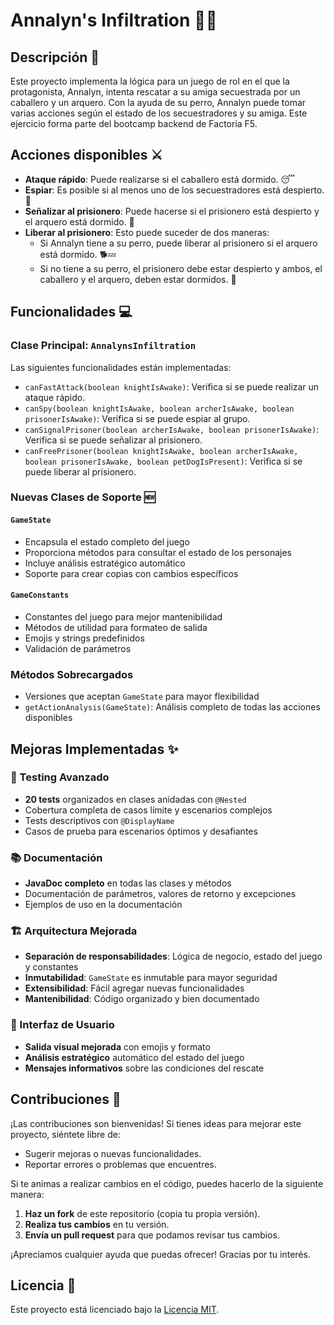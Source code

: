 # Annalyn's Infiltration 🏰🐶

## Descripción 📜
Este proyecto implementa la lógica para un juego de rol en el que la protagonista, Annalyn, intenta rescatar a su amiga secuestrada por un caballero y un arquero. Con la ayuda de su perro, Annalyn puede tomar varias acciones según el estado de los secuestradores y su amiga. Este ejercicio forma parte del bootcamp backend de Factoria F5.

## Acciones disponibles ⚔️
- **Ataque rápido**: Puede realizarse si el caballero está dormido. 😴
- **Espiar**: Es posible si al menos uno de los secuestradores está despierto. 👀
- **Señalizar al prisionero**: Puede hacerse si el prisionero está despierto y el arquero está dormido. 📣
- **Liberar al prisionero**: Esto puede suceder de dos maneras:
  - Si Annalyn tiene a su perro, puede liberar al prisionero si el arquero está dormido. 🐕💤
  - Si no tiene a su perro, el prisionero debe estar despierto y ambos, el caballero y el arquero, deben estar dormidos. 😬

## Funcionalidades 💻

### Clase Principal: `AnnalynsInfiltration`
Las siguientes funcionalidades están implementadas:

- `canFastAttack(boolean knightIsAwake)`: Verifica si se puede realizar un ataque rápido.
- `canSpy(boolean knightIsAwake, boolean archerIsAwake, boolean prisonerIsAwake)`: Verifica si se puede espiar al grupo.
- `canSignalPrisoner(boolean archerIsAwake, boolean prisonerIsAwake)`: Verifica si se puede señalizar al prisionero.
- `canFreePrisoner(boolean knightIsAwake, boolean archerIsAwake, boolean prisonerIsAwake, boolean petDogIsPresent)`: Verifica si se puede liberar al prisionero.

### Nuevas Clases de Soporte 🆕

#### `GameState`
- Encapsula el estado completo del juego
- Proporciona métodos para consultar el estado de los personajes
- Incluye análisis estratégico automático
- Soporte para crear copias con cambios específicos

#### `GameConstants`
- Constantes del juego para mejor mantenibilidad
- Métodos de utilidad para formateo de salida
- Emojis y strings predefinidos
- Validación de parámetros

### Métodos Sobrecargados
- Versiones que aceptan `GameState` para mayor flexibilidad
- `getActionAnalysis(GameState)`: Análisis completo de todas las acciones disponibles

## Mejoras Implementadas ✨

### 🧪 Testing Avanzado
- **20 tests** organizados en clases anidadas con `@Nested`
- Cobertura completa de casos límite y escenarios complejos
- Tests descriptivos con `@DisplayName`
- Casos de prueba para escenarios óptimos y desafiantes

### 📚 Documentación
- **JavaDoc completo** en todas las clases y métodos
- Documentación de parámetros, valores de retorno y excepciones
- Ejemplos de uso en la documentación

### 🏗️ Arquitectura Mejorada
- **Separación de responsabilidades**: Lógica de negocio, estado del juego y constantes
- **Inmutabilidad**: `GameState` es inmutable para mayor seguridad
- **Extensibilidad**: Fácil agregar nuevas funcionalidades
- **Mantenibilidad**: Código organizado y bien documentado

### 🎨 Interfaz de Usuario
- **Salida visual mejorada** con emojis y formato
- **Análisis estratégico** automático del estado del juego
- **Mensajes informativos** sobre las condiciones del rescate

## Contribuciones 🤝
¡Las contribuciones son bienvenidas! Si tienes ideas para mejorar este proyecto, siéntete libre de:

- Sugerir mejoras o nuevas funcionalidades.
- Reportar errores o problemas que encuentres.

Si te animas a realizar cambios en el código, puedes hacerlo de la siguiente manera:

1. **Haz un fork** de este repositorio (copia tu propia versión).
2. **Realiza tus cambios** en tu versión.
3. **Envía un pull request** para que podamos revisar tus cambios.

¡Apreciamos cualquier ayuda que puedas ofrecer! Gracias por tu interés.

## Licencia 📄
Este proyecto está licenciado bajo la [Licencia MIT](https://opensource.org/licenses/MIT).
